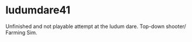 # ludumdare41
Unfinished and not playable attempt at the ludum dare. Top-down shooter/ Farming Sim.
